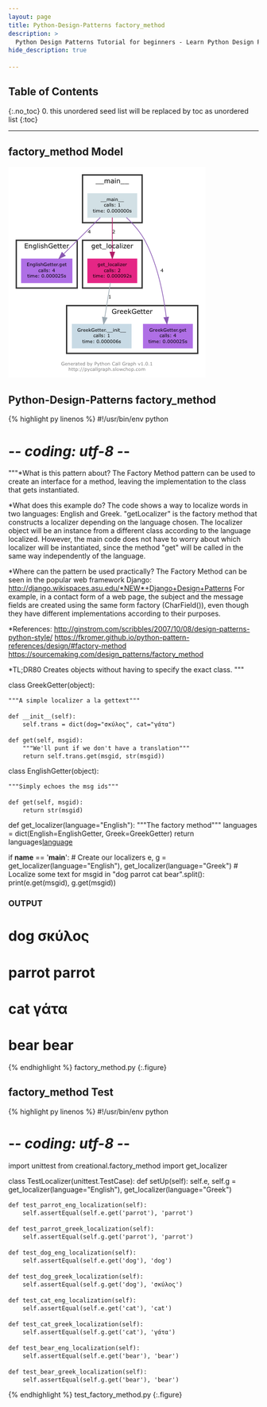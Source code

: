 ```yaml
---
layout: page
title: Python-Design-Patterns factory_method
description: >
  Python Design Patterns Tutorial for beginners - Learn Python Design Patterns in simple and easy steps starting from basic to advanced concepts with examples ...
hide_description: true

---
```


## Table of Contents
{:.no_toc}
0. this unordered seed list will be replaced by toc as unordered list
{:toc}

---

## factory_method Model

![](/courses/python-fesign-patterns/creational/viz/factory_method.py.png)

## Python-Design-Patterns factory_method

{% highlight py linenos %}
#!/usr/bin/env python
# -*- coding: utf-8 -*-

"""*What is this pattern about?
The Factory Method pattern can be used to create an interface for a
method, leaving the implementation to the class that gets
instantiated.

*What does this example do?
The code shows a way to localize words in two languages: English and
Greek. "getLocalizer" is the factory method that constructs a
localizer depending on the language chosen. The localizer object will
be an instance from a different class according to the language
localized. However, the main code does not have to worry about which
localizer will be instantiated, since the method "get" will be called
in the same way independently of the language.

*Where can the pattern be used practically?
The Factory Method can be seen in the popular web framework Django:
http://django.wikispaces.asu.edu/*NEW*+Django+Design+Patterns For
example, in a contact form of a web page, the subject and the message
fields are created using the same form factory (CharField()), even
though they have different implementations according to their
purposes.

*References:
http://ginstrom.com/scribbles/2007/10/08/design-patterns-python-style/
https://fkromer.github.io/python-pattern-references/design/#factory-method
https://sourcemaking.com/design_patterns/factory_method

*TL;DR80
Creates objects without having to specify the exact class.
"""

class GreekGetter(object):

    """A simple localizer a la gettext"""

    def __init__(self):
        self.trans = dict(dog="σκύλος", cat="γάτα")

    def get(self, msgid):
        """We'll punt if we don't have a translation"""
        return self.trans.get(msgid, str(msgid))

class EnglishGetter(object):

    """Simply echoes the msg ids"""

    def get(self, msgid):
        return str(msgid)

def get_localizer(language="English"):
    """The factory method"""
    languages = dict(English=EnglishGetter, Greek=GreekGetter)
    return languages[language]()

if __name__ == '__main__':
    # Create our localizers
    e, g = get_localizer(language="English"), get_localizer(language="Greek")
    # Localize some text
    for msgid in "dog parrot cat bear".split():
        print(e.get(msgid), g.get(msgid))

### OUTPUT ###
# dog σκύλος
# parrot parrot
# cat γάτα
# bear bear
{% endhighlight %}
factory_method.py
{:.figure}

## factory_method Test

{% highlight py linenos %}
#!/usr/bin/env python
# -*- coding: utf-8 -*-
import unittest
from creational.factory_method import get_localizer

class TestLocalizer(unittest.TestCase):
    def setUp(self):
        self.e, self.g = get_localizer(language="English"), get_localizer(language="Greek")

    def test_parrot_eng_localization(self):
        self.assertEqual(self.e.get('parrot'), 'parrot')

    def test_parrot_greek_localization(self):
        self.assertEqual(self.g.get('parrot'), 'parrot')

    def test_dog_eng_localization(self):
        self.assertEqual(self.e.get('dog'), 'dog')

    def test_dog_greek_localization(self):
        self.assertEqual(self.g.get('dog'), 'σκύλος')

    def test_cat_eng_localization(self):
        self.assertEqual(self.e.get('cat'), 'cat')

    def test_cat_greek_localization(self):
        self.assertEqual(self.g.get('cat'), 'γάτα')

    def test_bear_eng_localization(self):
        self.assertEqual(self.e.get('bear'), 'bear')

    def test_bear_greek_localization(self):
        self.assertEqual(self.g.get('bear'), 'bear')
{% endhighlight %}
test_factory_method.py
{:.figure}
